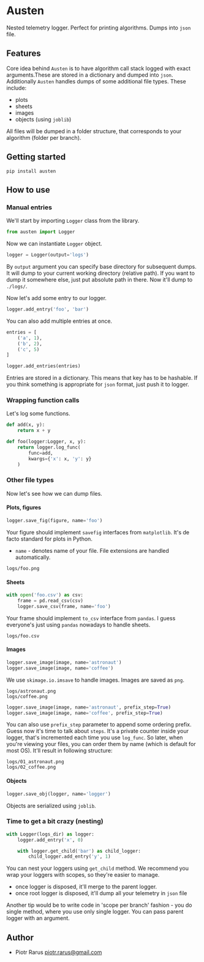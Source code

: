 # Austen

Nested telemetry logger.
Perfect for printing algorithms. Dumps into `json` file.

## Features

Core idea behind `Austen` is to have algorithm call stack logged with exact arguments.These are stored in a dictionary and dumped into `json`.
Additionally `Austen` handles dumps of some additional file types. These include:

- plots
- sheets
- images
- objects (using `joblib`)

All files will be dumped in a folder structure, that corresponds to your algorithm (folder per branch).

## Getting started

```shell
pip install austen
```

## How to use

### Manual entries

We'll start by importing `Logger` class from the library.

```py
from austen import Logger
```

Now we can instantiate `Logger` object.

```py
logger = Logger(output='logs')
```

By `output` argument you can specify base directory for subsequent dumps.
It will dump to your current working directory (relative path). If you want to dump it somewhere else, just put absolute path in there. Now it'll dump to `./logs/`.

Now let's add some entry to our logger.

```py
logger.add_entry('foo', 'bar')
```

You can also add multiple entries at once.

```py
entries = [
    ('a', 1),
    ('b', 2),
    ('c', 5)
]

logger.add_entries(entries)
```

Entries are stored in a dictionary. This means that key has to be hashable.
If you think something is appropriate for `json` format, just push it to logger.

### Wrapping function calls

Let's log some functions.

```py
def add(x, y):
    return x + y

def foo(logger:Logger, x, y):
    return logger.log_func(
        func=add,
        kwargs={'x': x, 'y': y}
    )
```

### Other file types

Now let's see how we can dump files.

#### Plots, figures

```py
logger.save_fig(figure, name='foo')
```

Your figure should implement `savefig` interfaces from `matplotlib`.
It's de facto standard for plots in Python.

- `name` - denotes name of your file. File extensions are handled automatically.

```shell
logs/foo.png
```

#### Sheets

```py
with open('foo.csv') as csv:
    frame = pd.read_csv(csv)
    logger.save_csv(frame, name='foo')
```

Your frame should implement `to_csv` interface from `pandas`.
I guess everyone's just using `pandas` nowadays to handle sheets.

```shell
logs/foo.csv
```

#### Images

```py
logger.save_image(image, name='astronaut')
logger.save_image(image, name='coffee')
```

We use `skimage.io.imsave` to handle images. Images are saved as `png`.

```shell
logs/astronaut.png
logs/coffee.png
```

```py
logger.save_image(image, name='astronaut', prefix_step=True)
logger.save_image(image, name='coffee', prefix_step=True)
```

You can also use `prefix_step` parameter to append some ordering prefix.
Guess now it's time to talk about `steps`. It's a private counter inside your logger, that's incremented each time you use `log_func`. So later, when you're viewing your files, you can order them by name (which is default for most OS). It'll result in following structure:

```shell
logs/01_astronaut.png
logs/02_coffee.png
```

#### Objects

```py
logger.save_obj(logger, name='logger')
```

Objects are serialized using `joblib`.

### Time to get a bit crazy (nesting)

```py
with Logger(logs_dir) as logger:
    logger.add_entry('x', 0)

    with logger.get_child('bar') as child_logger:
        child_logger.add_entry('y', 1)
```

You can nest your loggers using `get_child` method. We recommend you wrap your loggers with scopes, so they're easier to manage.

- once logger is disposed, it'll merge to the parent logger.
- once root logger is disposed, it'll dump all your telemetry in `json` file

Another tip would be to write code in 'scope per branch' fashion - you do single method, where you use only single logger. You can pass parent logger with an argument.

## Author

- Piotr Rarus piotr.rarus@gmail.com

